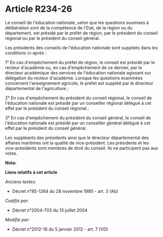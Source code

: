 # Article R234-26

Le conseil de l'éducation nationale, selon que les questions soumises à délibération sont de la compétence de l'Etat, de la
région ou du département, est présidé par le préfet de région, par le président du conseil régional ou par le président du
conseil général. 

Les présidents des conseils de l'éducation nationale sont suppléés dans les conditions ci-après : 

1° En cas d'empêchement du préfet de région, le conseil est présidé par le recteur d'académie ou, en cas d'empêchement de ce
dernier, par               le directeur académique des services de l'éducation nationale agissant sur délégation du recteur
d'académie. Lorsque les questions examinées concernent l'enseignement agricole, le préfet est suppléé par le directeur
départemental de l'agriculture ; 

2° En cas d'empêchement du président du conseil régional, le conseil de l'éducation nationale est présidé par un conseiller
régional délégué à cet effet par le président du conseil régional ; 

3° En cas d'empêchement du président du conseil général, le conseil de l'éducation nationale est présidé par un conseiller
général délégué à cet effet par le président du conseil général. 

Les suppléants des présidents ainsi que le directeur départemental des affaires maritimes ont la qualité de vice-président.
Les présidents et les vice-présidents sont membres de droit du conseil. Ils ne participent pas aux votes.

**Nota:**



**Liens relatifs à cet article**

_Anciens textes_:

  - Décret n°85-1264 du 28 novembre 1985 - art. 3 (Ab)

_Codifié par_:

  - Décret n°2004-703 du 13 juillet 2004

_Modifié par_:

  - Décret n°2012-16 du 5 janvier 2012 - art. 7 (VD)

